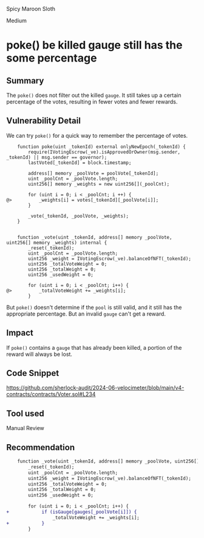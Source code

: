 Spicy Maroon Sloth

Medium

# poke() be killed gauge still has the some percentage

## Summary
The `poke()` does not filter out the killed `gauge`.
It still takes up a certain percentage of the votes, resulting in fewer votes and fewer rewards.

## Vulnerability Detail
We can try `poke()` for a quick way to remember the percentage of votes.
```solidity
    function poke(uint _tokenId) external onlyNewEpoch(_tokenId) {
        require(IVotingEscrow(_ve).isApprovedOrOwner(msg.sender, _tokenId) || msg.sender == governor);
        lastVoted[_tokenId] = block.timestamp;

        address[] memory _poolVote = poolVote[_tokenId];
        uint _poolCnt = _poolVote.length;
        uint256[] memory _weights = new uint256[](_poolCnt);

        for (uint i = 0; i < _poolCnt; i ++) {
@>          _weights[i] = votes[_tokenId][_poolVote[i]];
        }

        _vote(_tokenId, _poolVote, _weights);
    }


    function _vote(uint _tokenId, address[] memory _poolVote, uint256[] memory _weights) internal {
        _reset(_tokenId);
        uint _poolCnt = _poolVote.length;
        uint256 _weight = IVotingEscrow(_ve).balanceOfNFT(_tokenId);
        uint256 _totalVoteWeight = 0;
        uint256 _totalWeight = 0;
        uint256 _usedWeight = 0;

        for (uint i = 0; i < _poolCnt; i++) {
@>          _totalVoteWeight += _weights[i];
        }
```

But `poke()` doesn't determine if the `pool` is still valid, and it still has the appropriate percentage.
But an invalid `gauge` can't get a reward.

## Impact

If `poke()` contains a `gauge` that has already been killed, a portion of the reward will always be lost.

## Code Snippet
https://github.com/sherlock-audit/2024-06-velocimeter/blob/main/v4-contracts/contracts/Voter.sol#L234
## Tool used

Manual Review

## Recommendation

```diff
    function _vote(uint _tokenId, address[] memory _poolVote, uint256[] memory _weights) internal {
        _reset(_tokenId);
        uint _poolCnt = _poolVote.length;
        uint256 _weight = IVotingEscrow(_ve).balanceOfNFT(_tokenId);
        uint256 _totalVoteWeight = 0;
        uint256 _totalWeight = 0;
        uint256 _usedWeight = 0;

        for (uint i = 0; i < _poolCnt; i++) {
+            if (isGauge[gauges[_poolVote[i]]) {
                 _totalVoteWeight += _weights[i];
+            }
        }
```